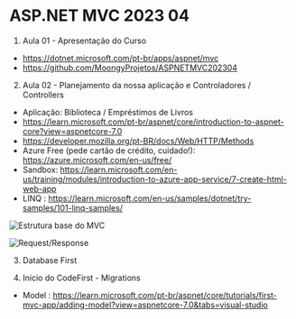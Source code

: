 # ASP.NET MVC 2023 04

1. Aula 01 - Apresentação do Curso
- https://dotnet.microsoft.com/pt-br/apps/aspnet/mvc
- https://github.com/MoongyProjetos/ASPNETMVC202304


2. Aula 02 - Planejamento da nossa aplicação e Controladores / Controllers
- Aplicação: Biblioteca / Empréstimos de Livros 
- https://learn.microsoft.com/pt-br/aspnet/core/introduction-to-aspnet-core?view=aspnetcore-7.0
- https://developer.mozilla.org/pt-BR/docs/Web/HTTP/Methods
- Azure Free (pede cartão de crédito, cuidado!): https://azure.microsoft.com/en-us/free/
- Sandbox: https://learn.microsoft.com/en-us/training/modules/introduction-to-azure-app-service/7-create-html-web-app
- LINQ : https://learn.microsoft.com/en-us/samples/dotnet/try-samples/101-linq-samples/

![Estrutura base do MVC](https://qph.cf2.quoracdn.net/main-qimg-3736ee98eff0c8148e2372d2b693f0ce)

![Request/Response](https://www.ryadel.com/wp-content/uploads/2018/06/http-request-response-flow-diagram.png)


3. Database First


4. Inicio do CodeFirst - Migrations
- Model : https://learn.microsoft.com/pt-br/aspnet/core/tutorials/first-mvc-app/adding-model?view=aspnetcore-7.0&tabs=visual-studio


